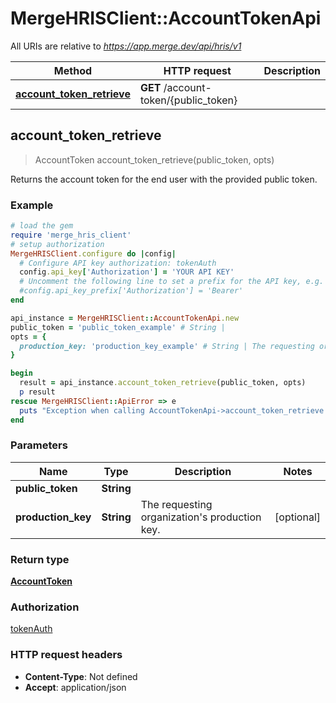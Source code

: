 # MergeHRISClient::AccountTokenApi

All URIs are relative to *https://app.merge.dev/api/hris/v1*

Method | HTTP request | Description
------------- | ------------- | -------------
[**account_token_retrieve**](AccountTokenApi.md#account_token_retrieve) | **GET** /account-token/{public_token} | 



## account_token_retrieve

> AccountToken account_token_retrieve(public_token, opts)



Returns the account token for the end user with the provided public token.

### Example

```ruby
# load the gem
require 'merge_hris_client'
# setup authorization
MergeHRISClient.configure do |config|
  # Configure API key authorization: tokenAuth
  config.api_key['Authorization'] = 'YOUR API KEY'
  # Uncomment the following line to set a prefix for the API key, e.g. 'Bearer' (defaults to nil)
  #config.api_key_prefix['Authorization'] = 'Bearer'
end

api_instance = MergeHRISClient::AccountTokenApi.new
public_token = 'public_token_example' # String | 
opts = {
  production_key: 'production_key_example' # String | The requesting organization's production key.
}

begin
  result = api_instance.account_token_retrieve(public_token, opts)
  p result
rescue MergeHRISClient::ApiError => e
  puts "Exception when calling AccountTokenApi->account_token_retrieve: #{e}"
end
```

### Parameters


Name | Type | Description  | Notes
------------- | ------------- | ------------- | -------------
 **public_token** | **String**|  | 
 **production_key** | **String**| The requesting organization&#39;s production key. | [optional] 

### Return type

[**AccountToken**](AccountToken.md)

### Authorization

[tokenAuth](../README.md#tokenAuth)

### HTTP request headers

- **Content-Type**: Not defined
- **Accept**: application/json


